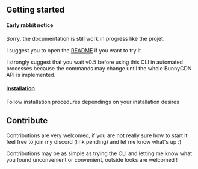 ## Getting started

#### Early rabbit notice
Sorry, the documentation is still work in progress like the projet.

I suggest you to open the [README](https://github.com/DKFN/bunnycdn-cli/blob/master/README.md) if you want to try it

I strongly suggest that you wait v0.5 before using this CLI in automated processes because the commands may change until the whole BunnyCDN API is implemented.

#### [Installation]()
Follow installation procedures dependings on your installation desires

## Contribute
Contributions are very welcomed, if you are not really sure how to start it feel free to join my discord (link pending) and let me know what's up :)

Contributions may be as simple as trying the CLI and letting me know what you found unconvenient or convenient, outside looks are welcomed !

